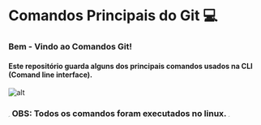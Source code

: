 # Comandos Principais do Git :computer:

### Bem - Vindo ao Comandos Git!



#### Este repositório guarda alguns dos principais comandos usados na CLI (Comand line interface). 

![alt ](https://media0.giphy.com/media/26tn33aiTi1jkl6H6/giphy.gif)

### <img src="https://media2.giphy.com/media/l0MYPHoUgI3FY7IBO/giphy.gif" alt="alt" style="zoom:8%;" />  OBS: Todos os comandos foram executados no linux. <img src="https://media2.giphy.com/media/l0MYPHoUgI3FY7IBO/giphy.gif" alt="alt" style="zoom:8%;" />

### 

